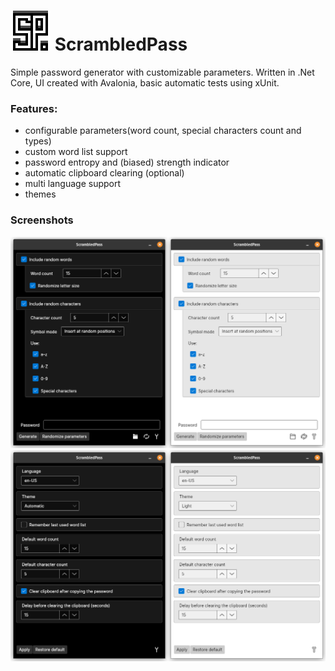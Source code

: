 # ![Logo](/assets/logo.png) ScrambledPass
Simple password generator with customizable parameters.
Written in .Net Core, UI created with Avalonia, basic automatic tests using xUnit.

### Features:
- configurable parameters(word count, special characters count and types)
- custom word list support
- password entropy and (biased) strength indicator
- automatic clipboard clearing (optional)
- multi language support
- themes

### Screenshots
![Generator view](/assets/generator_view.png)
![Settings view](/assets/settings_view.png)